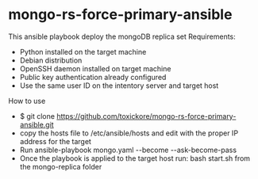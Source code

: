 # mongo-rs-force-primary-ansible
This ansible playbook deploy the mongoDB replica set
Requirements:
* Python installed on the target machine
* Debian distribution
* OpenSSH daemon installed on target machine
* Public key authentication already configured
* Use the same user ID on the intentory server and target host

How to use
* $ git clone https://github.com/toxickore/mongo-rs-force-primary-ansible.git
* copy the hosts file to /etc/ansible/hosts and edit with the proper IP address for the target
* Run ansible-playbook mongo.yaml --become --ask-become-pass
* Once the playbook is applied to the target host run: bash start.sh from the mongo-replica folder
